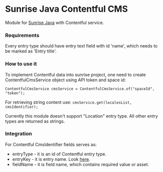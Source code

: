 Sunrise Java Contentful CMS
===========================

Module for [Sunrise Java](https://github.com/sphereio/commercetools-sunrise-java) with Contentful service. 

### Requirements

Every entry type should have entry text field with id 'name', which needs to be marked as 'Entry title'.

### How to use it

To implement Contentful data into sunrise project, 
one need to create ContentfulCmsService object using API token and space id:

`ContentfulCmsService cmsService = ContentfulCmsService.of("spaceId", "token");`

For retrieving string content use:
`cmsService.get(localesList, cmsIdentifier);`

Currently this module doesn't support "Location" entry type. 
All other entry types are returned as strings.

### Integration

For Contentful CmsIdentifier fields serves as:
* entryType - it is an id of Contentful entry type.
* entryKey - it is entry name. Look [here](.#Requirements).
* fieldName - it is field name, which contains required value or asset.
